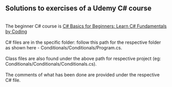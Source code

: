 ## Solutions to exercises of a Udemy C# course ## 
<br> The beginner C# course is [C# Basics for Beginners: Learn C# Fundamentals by Coding](https://www.udemy.com/course/csharp-tutorial-for-beginners/) </br>
<br> C# files are in the specific folder: follow this path for the respective folder as shown here - Conditionals/Conditionals/Program.cs. </br>
 <br> Class files are also found under the above path for respective project (eg: Conditionals/Conditionals/Conditionals.cs). </br>
 <br> The comments of what has been done are provided under the respective C# file. </br>
